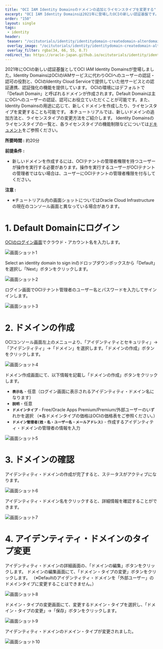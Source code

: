 ```yaml
---
title: "OCI IAM Identity Domainsのドメインの追加とライセンスタイプを変更する"
excerpt: "OCI IAM Identity Domainsは2021年に登場したOCIの新しい認証基盤です。Identity DomainsはOCIへのユーザーの認証・認可だけではなく、OracleのSaaSや他社クラウドのSaaSなどへの認証基盤としてご利用いただくことも可能です。利用用途に合わせてIdentity Domainを新しく追加したり、ドメインのライセンスタイプを変更していただくことができます。本チュートリアルではIdentity Domainsのドメインを新規作成する手順と、ドメインのライセンスタイプの変更手順を紹介します。"
order: "150"
layout: single
tags:
 - identity
header:
 teaser: "/ocitutorials/identity/identitydomain-createdomain-alterdomaintype/identitydomains1.png"
 overlay_image: "/ocitutorials/identity/identitydomain-createdomain-alterdomaintype/identitydomains1.png"
 overlay_filter: rgba(34, 66, 55, 0.7)
redirect_to: https://oracle-japan.github.io/ocitutorials/identity/identitydomain-createdomain-alterdomaintype
---
```


2021年にOCIの新しい認証基盤としてOCI IAM Identity Domainsが登場しました。Identity DomainsはOCIのIAMサービスに代わりOCIへのユーザーの認証・認可の役割と、OCIのIdentity Cloud Serviceで提供していた他サービスとの認証連携、認証強化の機能を提供しています。
OCIの環境にはデフォルトで「Default Domain」と呼ばれるドメインが作成されます。Default Domainは主にOCIへのユーザーの認証、認可にお役立ていただくことが可能です。また、Identity Domainsの用途に応じて、新しくドメインを作成したり、ライセンスタイプを変更することも可能です。
本チュートリアルでは、新しいドメインの追加方法と、ライセンスタイプの変更方法をご紹介します。
Identity Domainsのライセンスタイプの一覧と、各ライセンスタイプの機能制限などについては[ドキュメント](https://docs.oracle.com/ja-jp/iaas/Content/Identity/sku/overview.htm)をご参照ください。



**所要時間 :** 約20分


**前提条件 :**
+ 新しいドメインを作成するには、OCIテナントの管理者権限を持つユーザーが操作を実行する必要があります。操作を実行するユーザーがOCIテナントの管理者ではない場合は、ユーザーにOCIテナントの管理者権限を付与してください。


**注意 :**
+ ※チュートリアル内の画面ショットについてはOracle Cloud Infrastructureの現在のコンソール画面と異なっている場合があります。


# 1. Default Domainにログイン
[OCIのログイン画面](https://www.oracle.com/cloud/sign-in.html)でクラウド・アカウント名を入力します。
 
  ![画面ショット1](identitydomains2.png)


Select an identity domain to sign inのドロップダウンボックスから「Default」を選択し「Next」ボタンをクリックします。
 
  ![画面ショット2](identitydomains3.png)


ログイン画面でOCIテナント管理者のユーザー名とパスワードを入力してサインインします。
 
  ![画面ショット3](identitydomains4.png)


# 2. ドメインの作成

OCIコンソール画面左上のメニューより、「アイデンティティとセキュリティ」→「アイデンティティ」→「ドメイン」を選択します。「ドメインの作成」ボタンをクリックします。
 
  ![画面ショット4](identitydomains5.png)

ドメイン作成画面にて、以下情報を記載し「ドメインの作成」ボタンをクリックします。
+ **`表示名`** - 任意（ログイン画面に表示されるアイデンティティ・ドメイン名になります）
+ **`説明`** - 任意
+ **`ドメインタイプ`** - Free/Oracle Apps Premium/Premium/外部ユーザーのいずれかを選択 （※各ドメインタイプの価格はOCIの価格表をご参照ください。）
+ **`ドメイン管理者(姓・名・ユーザー名・メールアドレス)`** - 作成するアイデンティティ・ドメインの管理者の情報を入力
 
 ![画面ショット5](identitydomains6.png)


# 3. ドメインの確認
アイデンティティ・ドメインの作成が完了すると、ステータスがアクティブになります。
 
 ![画面ショット6](identitydomains7.png)

アイデンティティ・ドメイン名をクリックすると、詳細情報を確認することができます。
 
 ![画面ショット7](identitydomains8.png)


# 4. アイデンティティ・ドメインのタイプ変更

アイデンティティ・ドメインの詳細画面の、「ドメインの編集」ボタンをクリックします。
ドメインの編集画面にて、「ドメイン・タイプの変更」ボタンをクリックします。
（※Defaultのアイデンティティ・ドメインを「外部ユーザー」のドメインタイプに変更することはできません。）
 
 ![画面ショット8](identitydomains9.png)

ドメイン・タイプの変更画面にて、変更するドメイン・タイプを選択し、「ドメイン・タイプの変更」→「保存」ボタンをクリックします。
 
 ![画面ショット9](identitydomains10.png)

アイデンティティ・ドメインのドメイン・タイプが変更されました。
 
 ![画面ショット10](identitydomains11.png)
